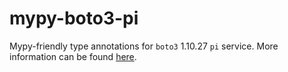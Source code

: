 # mypy-boto3-pi

Mypy-friendly type annotations for `boto3` 1.10.27 `pi` service.
More information can be found [here](https://github.com/vemel/mypy_boto3).
